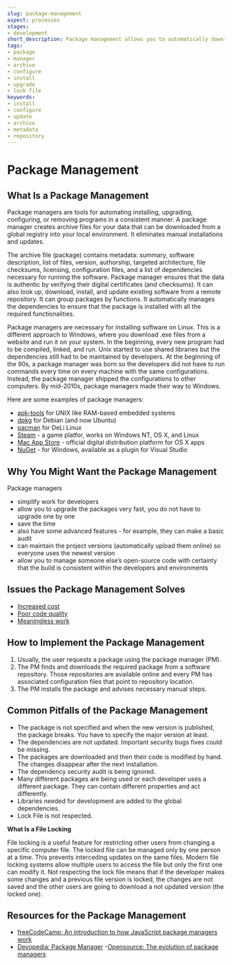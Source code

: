 ```yaml
---
slug: package-management
aspect: processes
stages:
- development
short_description: Package management allows you to automatically download, install, and update software using remote repositories and in a consistent manner. Package managers are software tools that eliminate maintaining the software manually.
tags:
- package
- manager
- archive
- configure
- install
- upgrade
- lock file
keywords:
- install
- configure
- update
- archive
- metadata
- repository
---
```


# Package Management

## What Is a Package Management

Package managers are tools for automating installing, upgrading, configuring, or removing programs in a consistent manner. A package manager creates archive files for your data that can be downloaded from a global registry into your local environment. It eliminates manual installations and updates.

The archive file (package) contains metadata: summary, software description, list of files, version, authorship, targeted architecture, file checksums, licensing, configuration files, and a list of dependencies necessary for running the software. Package manager ensures that the data is authentic by verifying their digital certificates (and checksums). It can also look up, download, install, and update existing software from a remote repository. It can group packages by functions. It automatically manages the dependencies to ensure that the package is installed with all the required functionalities.

Package managers are necessary for installing software on Linux. This is a different approach to Windows, where you download .exe files from a website and run it on your system. In the beginning, every new program had to be compiled, linked, and run. Unix started to use shared libraries but the dependencies still had to be maintained by developers. At the beginning of the 90s, a package manager was born so the developers did not have to run commands every time on every machine with the same configurations. Instead, the package manager shipped the configurations to other computers. By mid-2010s, package managers made their way to Windows.

Here are some examples of package managers:
- [apk-tools](http://apk-tools.sourceforge.net/) for UNIX like RAM-based embedded systems
- [dpkg](https://wiki.debian.org/Teams/Dpkg) for Debian (and now Ubuntu)
- [pacman]() for DeLi Linux
- [Steam](https://store.steampowered.com/) - a game platfor, works on Windows NT, OS X, and Linux
- [Mac App Store](https://www.apple.com/) - official digital distribution platform for OS X apps
- [NuGet](https://www.nuget.org/) - for Windows, available as a plugin for Visual Studio

## Why You Might Want the Package Management

Package managers
- simplify work for developers
- allow you to upgrade the packages very fast, you do not have to upgrade one by one
- save the time
- also have some advanced features - for example, they can make a basic audit
- can maintain the project versions (automatically upload them online) so everyone uses the newest version
- allow you to manage someone else’s open-source code with certainty that the build is consistent within the developers and environments

## Issues the Package Management Solves

- [Increased cost](/issues/increased-cost)
- [Poor code quality](/issues/poor-code-quality)
- [Meaningless work](/issues/meaningless-work)

## How to Implement the Package Management

1. Usually, the user requests a package using the package manager (PM).
2. The PM finds and downloads the required package from a software repository. Those repositories are available online and every PM has associated configuration files that point to repository location.
3. The PM installs the package and advises necessary manual steps.

## Common Pitfalls of the Package Management

- The package is not specified and when the new version is published, the package breaks. You have to specify the major version at least.
- The dependencies are not updated. Important security bugs fixes could be missing.
- The packages are downloaded and then their code is modified by hand. The changes disappear after the next installation.
- The dependency security audit is being ignored.
- Many different packages are being used or each developer uses a different package. They can contain different properties and act differently.
- Libraries needed for development are added to the global dependencies.
- Lock File is not respected.

**What Is a File Locking**

File locking is a useful feature for restricting other users from changing a specific computer file. The locked file can be managed only by one person at a time. This prevents interceding updates on the same files. Modern file locking systems allow multiple users to access the file but only the first one can modify it. Not respecting the lock file means that if the developer makes some changes and a previous file version is locked, the changes are not saved and the other users are going to download a not updated version (the locked one).

## Resources for the Package Management

- [freeCodeCamp: An introduction to how JavaScript package managers work](https://www.freecodecamp.org/news/javascript-package-managers-101-9afd926add0a/)
- [Devopedia: Package Manager](https://devopedia.org/package-manager#Linode-2017)
-[Opensource: The evolution of package managers](https://opensource.com/article/18/7/evolution-package-managers)
